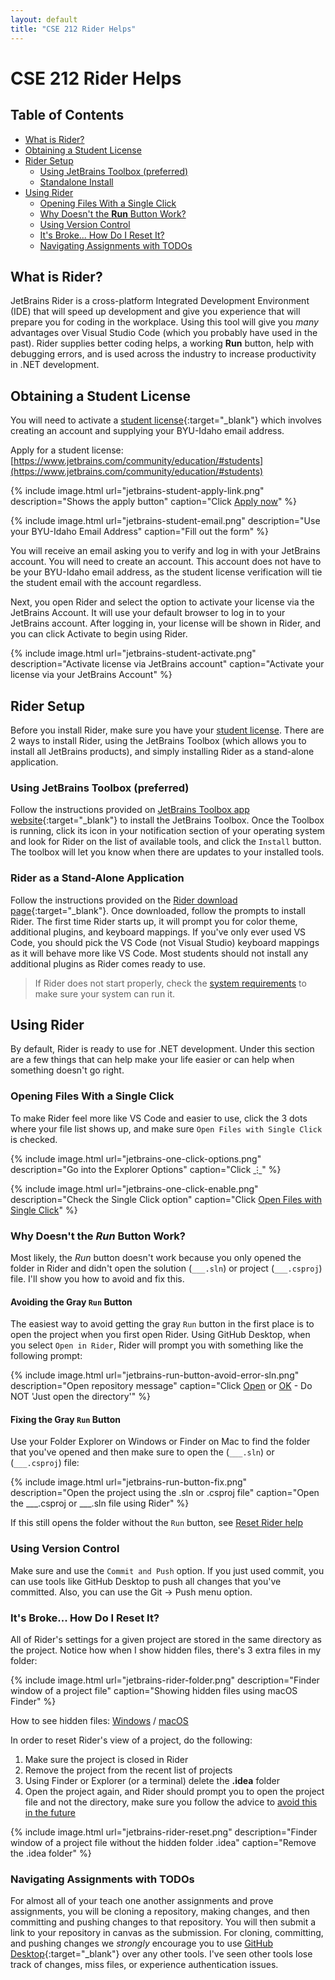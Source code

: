 ```yaml
---
layout: default
title: "CSE 212 Rider Helps"
---
```


# CSE 212 Rider Helps
## Table of Contents
* [What is Rider?](#what-is-rider)
* [Obtaining a Student License](#obtaining-a-student-license)
* [Rider Setup](#rider-setup)
  * [Using JetBrains Toolbox (preferred)](#using-jetbrains-toolbox-preferred)
  * [Standalone Install](#rider-as-a-stand-alone-application)
* [Using Rider](#using-rider)
  * [Opening Files With a Single Click](#opening-files-with-a-single-click)
  * [Why Doesn't the **Run** Button Work?](#why-doesnt-the-run-button-work)
  * [Using Version Control](#using-version-control)
  * [It's Broke... How Do I Reset It?](#its-broke-how-do-i-reset-it)
  * [Navigating Assignments with TODOs](#navigating-assignments-with-todos)

## What is Rider?

JetBrains Rider is a cross-platform Integrated Development Environment (IDE) that will speed up development and give you experience that will prepare you for coding in the workplace. Using this tool will give you *many* advantages over Visual Studio Code (which you probably have used in the past). Rider supplies better coding helps, a working **Run** button, help with debugging errors, and is used across the industry to increase productivity in .NET development.

## Obtaining a Student License

You will need to activate a [student license](https://www.jetbrains.com/community/education/#students){:target="_blank"} which involves creating an account and supplying your BYU-Idaho email address.

Apply for a student license: [https://www.jetbrains.com/community/education/#students](https://www.jetbrains.com/community/education/#students)

{% include image.html url="jetbrains-student-apply-link.png" description="Shows the apply button" caption="Click <u>Apply now</u>" %}

{% include image.html url="jetbrains-student-email.png" description="Use your BYU-Idaho Email Address" caption="Fill out the form" %}

You will receive an email asking you to verify and log in with your JetBrains account. You will need to create an account. This account does not have to be your BYU-Idaho email address, as the student license verification will tie the student email with the account regardless.

Next, you open Rider and select the option to activate your license via the JetBrains Account. It will use your default browser to log in to your JetBrains account. After logging in, your license will be shown in Rider, and you can click Activate to begin using Rider.

{% include image.html url="jetbrains-student-activate.png" description="Activate license via JetBrains account" caption="Activate your license via your JetBrains Account" %}

## Rider Setup

Before you install Rider, make sure you have your [student license](#obtaining-a-student-license). There are 2 ways to install Rider, using the JetBrains Toolbox (which allows you to install all JetBrains products), and simply installing Rider as a stand-alone application.

### Using JetBrains Toolbox (preferred)

Follow the instructions provided on [JetBrains Toolbox app website](https://www.jetbrains.com/toolbox-app/){:target="_blank"} to install the JetBrains Toolbox. Once the Toolbox is running, click its icon in your notification section of your operating system and look for Rider on the list of available tools, and click the `Install` button. The toolbox will let you know when there are updates to your installed tools.

### Rider as a Stand-Alone Application

Follow the instructions provided on the [Rider download page](https://www.jetbrains.com/rider/download/){:target="_blank"}. Once downloaded, follow the prompts to install Rider. The first time Rider starts up, it will prompt you for color theme, additional plugins, and keyboard mappings. If you've only ever used VS Code, you should pick the VS Code (not Visual Studio) keyboard mappings as it will behave more like VS Code. Most students should not install any additional plugins as Rider comes ready to use.

> If Rider does not start properly, check the [system requirements](https://www.jetbrains.com/dotnet/download/system-requirements/#section-rider) to make sure your system can run it.

## Using Rider

By default, Rider is ready to use for .NET development. Under this section are a few things that can help make your life easier or can help when something doesn't go right.

### Opening Files With a Single Click

To make Rider feel more like VS Code and easier to use, click the 3 dots where your file list shows up, and make sure `Open Files with Single Click` is checked.

{% include image.html url="jetbrains-one-click-options.png" description="Go into the Explorer Options" caption="Click <u>⋮</u>" %}

{% include image.html url="jetbrains-one-click-enable.png" description="Check the Single Click option" caption="Click <u>Open Files with Single Click</u>" %}

### Why Doesn't the _Run_ Button Work?

Most likely, the _Run_ button doesn't work because you only opened the folder in Rider and didn't open the solution (`___.sln`) or project (`___.csproj`) file. I'll show you how to avoid and fix this.

#### Avoiding the Gray `Run` Button

The easiest way to avoid getting the gray `Run` button in the first place is to open the project when you first open Rider. Using GitHub Desktop, when you select `Open in Rider`, Rider will prompt you with something like the following prompt:

{% include image.html url="jetbrains-run-button-avoid-error-sln.png" description="Open repository message" caption="Click <u>Open</u> or <u>OK</u> - Do NOT 'Just open the directory'" %}

#### Fixing the Gray `Run` Button

Use your Folder Explorer on Windows or Finder on Mac to find the folder that you've opened and then make sure to open the (`___.sln`) or (`___.csproj`) file:

{% include image.html url="jetbrains-run-button-fix.png" description="Open the project using the .sln or .csproj file" caption="Open the ___.csproj or ___.sln file using Rider" %}

If this still opens the folder without the `Run` button, see [Reset Rider help](#its-broke-how-do-i-reset-it)

### Using Version Control

Make sure and use the `Commit and Push` option. If you just used commit, you can use tools like GitHub Desktop to push all changes that you've committed. Also, you can use the Git -> Push menu option.

### It's Broke... How Do I Reset It?

All of Rider's settings for a given project are stored in the same directory as the project. Notice how when I show hidden files, there's 3 extra files in my folder:

{% include image.html url="jetbrains-rider-folder.png" description="Finder window of a project file" caption="Showing hidden files using macOS Finder" %}

 How to see hidden files: [Windows](https://www.google.com/search?q=show+hidden+files+windows+explorer) / [macOS](https://www.google.com/search?q=show+hidden+files+mac+finder)

In order to reset Rider's view of a project, do the following:

1. Make sure the project is closed in Rider
2. Remove the project from the recent list of projects
3. Using Finder or Explorer (or a terminal) delete the __.idea__ folder
4. Open the project again, and Rider should prompt you to open the project file and not the directory, make sure you follow the advice to [avoid this in the future](#avoiding-the-gray-run-button)

{% include image.html url="jetbrains-rider-reset.png" description="Finder window of a project file without the hidden folder .idea" caption="Remove the .idea folder" %}

### Navigating Assignments with TODOs

For almost all of your teach one another assignments and prove assignments, you will be cloning a repository, making changes, and then committing and pushing changes to that repository. You will then submit a link to your repository in canvas as the submission. For cloning, committing, and pushing changes we *strongly* encourage you to use [GitHub Desktop](https://desktop.github.com/){:target="_blank"} over any other tools. I've seen other tools lose track of changes, miss files, or experience authentication issues.

